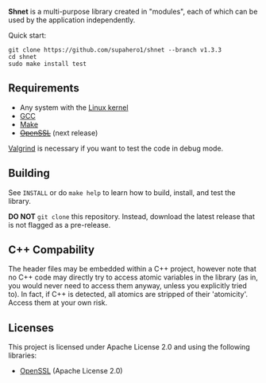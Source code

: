 **Shnet** is a multi-purpose library created in "modules",
each of which can be used by the application independently.

Quick start:

```
git clone https://github.com/supahero1/shnet --branch v1.3.3
cd shnet
sudo make install test
```

## Requirements

- Any system with the [Linux kernel](https://www.kernel.org/)
- [GCC](https://gcc.gnu.org/)
- [Make](https://www.gnu.org/software/make/)
- ~~[OpenSSL](https://github.com/openssl/openssl)~~ (next release)

[Valgrind](https://valgrind.org/) is necessary
if you want to test the code in debug mode.

## Building

See `INSTALL` or do `make help` to learn
how to build, install, and test the library.

**DO NOT** `git clone` this repository. Instead, download
the latest release that is not flagged as a pre-release.

## C++ Compability

The header files may be embedded within a C++ project, however note
that no C++ code may directly try to access atomic variables in the
library (as in, you would never need to access them anyway, unless
you explicitly tried to). In fact, if C++ is detected, all atomics
are stripped of their 'atomicity'. Access them at your own risk.

## Licenses

This project is licensed under Apache License
2.0 and using the following libraries:

- [OpenSSL](https://github.com/openssl/openssl) (Apache License 2.0)

